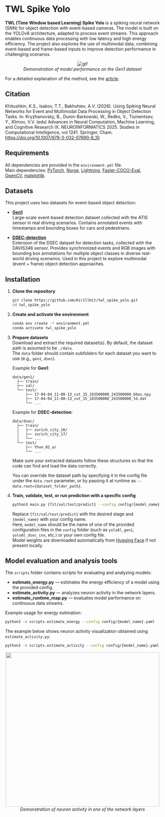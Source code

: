 # TWL Spike Yolo

**TWL (Time Window based Learning) Spike Yolo** is a spiking neural network (SNN) for object detection with event-based cameras. The model is built on the YOLOv8 architecture, adapted to process event streams. This approach enables continuous data processing with low latency and high energy efficiency. The project also explores the use of multimodal data, combining event-based and frame-based inputs to improve detection performance in challenging scenarios.

<p align="center">
  <img src="https://github.com/KirillHit/media/blob/main/twl_spike_yolo/gen1_example.gif?raw=true" alt="gif"><br>
  <em>Demonstration of model performance on the Gen1 dataset</em>
</p>

For a detailed explanation of the method, see the [article](https://doi.org/10.1007/978-3-032-07690-8_10).

## Citation

Khitushkin, K.S., Isakov, T.T., Bakhshiev, A.V. (2026). Using Spiking Neural Networks for Event and Multimodal Data Processing in Object Detection Tasks. In: Kryzhanovsky, B., Dunin-Barkowski, W., Redko, V., Tiumentsev, Y., Klimov, V.V. (eds) Advances in Neural Computation, Machine Learning, and Cognitive Research IX. NEUROINFORMATICS 2025. Studies in Computational Intelligence, vol 1241. Springer, Cham. https://doi.org/10.1007/978-3-032-07690-8_10

## Requirements

All dependencies are provided in the `environment.yml` file.  
Main dependencies: 
[PyTorch](https://pytorch.org/), 
[Norse](https://github.com/norse/norse), 
[Lightning](https://lightning.ai/), 
[Faster-COCO-Eval](https://github.com/MiXaiLL76/faster_coco_eval), 
[OpenCV](https://opencv.org/), 
[matplotlib](https://matplotlib.org/).

## Datasets

This project uses two datasets for event-based object detection:

- [**Gen1**](https://www.prophesee.ai/2020/01/24/prophesee-gen1-automotive-detection-dataset/)  
  Large-scale event-based detection dataset collected with the ATIS sensor in real driving scenarios. Contains annotated events with timestamps and bounding boxes for cars and pedestrians.

- [**DSEC-detection**](https://dsec.ifi.uzh.ch/dsec-detection/)  
  Extension of the DSEC dataset for detection tasks, collected with the DAVIS346 sensor. Provides synchronized events and RGB images with bounding box annotations for multiple object classes in diverse real-world driving scenarios. Used in this project to explore multimodal (event + frame) object detection approaches.

## Installation

1. **Clone the repository**
   ```bash
   git clone https://github.com/KirillHit/twl_spike_yolo.git
   cd twl_spike_yolo
   ```

2. **Create and activate the environment**
   ```bash
   conda env create -f environment.yml
   conda activate twl_spike_yolo
   ```

3. **Prepare datasets**  
   Download and extract the required dataset(s). By default, the dataset path is assumed to be `./data`.  
   The `data` folder should contain subfolders for each dataset you want to use (e.g., `gen1`, `dsec`).

   Example for **Gen1**:
   ```
   data/gen1/
     ├── train/
     ├── val/
     └── test/
         ├── 17-04-04_11-00-13_cut_15_183500000_243500000_bbox.npy
         ├── 17-04-04_11-00-13_cut_15_183500000_243500000_td.dat
         └── ...
   ```

   Example for **DSEC-detection**:
   ```
   data/dsec/
     ├── train/
     │   ├── zurich_city_16/
     │   ├── zurich_city_17/
     │   └── ...
     └── test/
         ├── thun_02_a/
         └── ...
   ```
   Make sure your extracted datasets follow these structures so that the code can find and load the data correctly.

   You can override the dataset path by specifying it in the config file under the `data.root` parameter, or by passing it at runtime as `--data.root={dataset_folder_path}`.

4. **Train, validate, test, or run prediction with a specific config**
   ```bash
   python3 main.py {fit/val/test/predict} --config config/{model_name}.yaml
   ```
   Replace `{fit/val/test/predict}` with the desired stage and `{model_name}` with your config name.  
   Here, `model_name` should be the name of one of the provided configuration files in the `config` folder (such as `yolo8l_gen1`, `yolo8l_dsec_cnn`, etc.) or your own config file.  
   Model weights are downloaded automatically from [Hugging Face](https://huggingface.co/KirillHit/twl_spike_yolo/tree/main) if not present locally.

## Model evaluation and analysis tools

The `scripts` folder contains scripts for evaluating and analyzing models:

- **estimate_energy.py** — estimates the energy efficiency of a model using the provided config.
- **estimate_activity.py** — analyzes neuron activity in the network layers.
- **estimate_runtime_map.py** — evaluates model performance on continuous data streams.

Example usage for energy estimation:
```bash
python3 -m scripts.estimate_energy --config config/{model_name}.yaml
```

The example below shows neuron activity visualization obtained using `estimate_activity.py`:
```bash
python3 -m scripts.estimate_activity --config config/{model_name}.yaml
```

<p align="center">
  <img src="https://github.com/KirillHit/media/blob/main/twl_spike_yolo/activity.gif?raw=true" width="500"><br>
  <em>Demonstration of neuron activity in one of the network layers</em>
</p>
